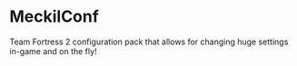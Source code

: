 # MeckilConf
Team Fortress 2 configuration pack that allows for changing huge settings in-game and on the fly!

